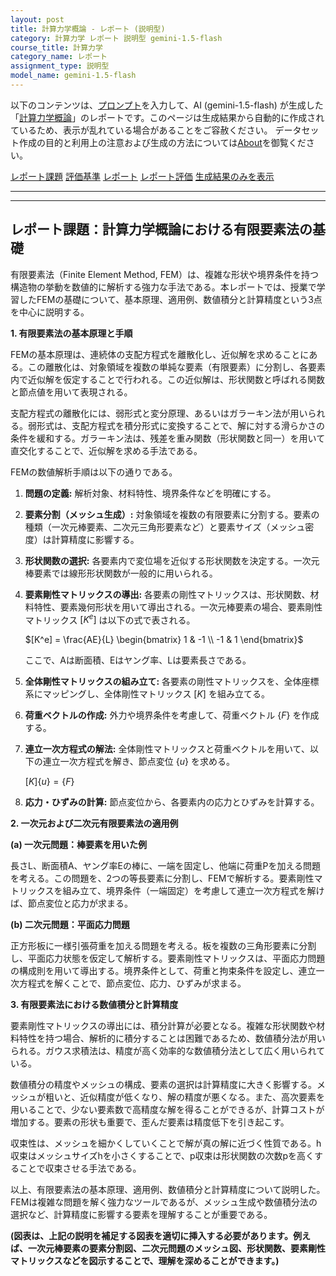 ```yaml
---
layout: post
title: 計算力学概論 - レポート (説明型)
category: 計算力学 レポート 説明型 gemini-1.5-flash
course_title: 計算力学
category_name: レポート
assignment_type: 説明型
model_name: gemini-1.5-flash
---
```


以下のコンテンツは、[プロンプト](https://github.com/takedatoshiyuki/synthetic_assignments/tree/main/generated/計算力学/gemini-1.5-flash/prompt_レポート-説明型.md)を入力して、AI (gemini-1.5-flash) が生成した「[計算力学概論](/contents/計算力学/)」のレポートです。このページは生成結果から自動的に作成されているため、表示が乱れている場合があることをご容赦ください。
データセット作成の目的と利用上の注意および生成の方法については[About](/About)を御覧ください。

[レポート課題](../レポート課題-説明型)
[評価基準](../評価基準-説明型)
[レポート](../レポート-説明型)
[レポート評価](../レポート評価-説明型)
[生成結果のみを表示](https://github.com/takedatoshiyuki/synthetic_assignments/tree/main/generated/計算力学/gemini-1.5-flash/レポート-説明型.md)
  

***
***
  
## レポート課題：計算力学概論における有限要素法の基礎

有限要素法（Finite Element Method, FEM）は、複雑な形状や境界条件を持つ構造物の挙動を数値的に解析する強力な手法である。本レポートでは、授業で学習したFEMの基礎について、基本原理、適用例、数値積分と計算精度という3点を中心に説明する。

**1. 有限要素法の基本原理と手順**

FEMの基本原理は、連続体の支配方程式を離散化し、近似解を求めることにある。この離散化は、対象領域を複数の単純な要素（有限要素）に分割し、各要素内で近似解を仮定することで行われる。この近似解は、形状関数と呼ばれる関数と節点値を用いて表現される。

支配方程式の離散化には、弱形式と変分原理、あるいはガラーキン法が用いられる。弱形式は、支配方程式を積分形式に変換することで、解に対する滑らかさの条件を緩和する。ガラーキン法は、残差を重み関数（形状関数と同一）を用いて直交化することで、近似解を求める手法である。

FEMの数値解析手順は以下の通りである。

1. **問題の定義:** 解析対象、材料特性、境界条件などを明確にする。
2. **要素分割（メッシュ生成）:** 対象領域を複数の有限要素に分割する。要素の種類（一次元棒要素、二次元三角形要素など）と要素サイズ（メッシュ密度）は計算精度に影響する。
3. **形状関数の選択:** 各要素内で変位場を近似する形状関数を決定する。一次元棒要素では線形形状関数が一般的に用いられる。
4. **要素剛性マトリックスの導出:** 各要素の剛性マトリックスは、形状関数、材料特性、要素幾何形状を用いて導出される。一次元棒要素の場合、要素剛性マトリックス $[K^e]$ は以下の式で表される。

   $[K^e] = \frac{AE}{L} \begin{bmatrix} 1 & -1 \\ -1 & 1 \end{bmatrix}$

   ここで、Aは断面積、Eはヤング率、Lは要素長さである。

5. **全体剛性マトリックスの組み立て:** 各要素の剛性マトリックスを、全体座標系にマッピングし、全体剛性マトリックス $[K]$ を組み立てる。
6. **荷重ベクトルの作成:** 外力や境界条件を考慮して、荷重ベクトル $\{F\}$ を作成する。
7. **連立一次方程式の解法:** 全体剛性マトリックスと荷重ベクトルを用いて、以下の連立一次方程式を解き、節点変位 $\{u\}$ を求める。

   $[K]\{u\} = \{F\}$

8. **応力・ひずみの計算:** 節点変位から、各要素内の応力とひずみを計算する。

**2. 一次元および二次元有限要素法の適用例**

**(a) 一次元問題：棒要素を用いた例**

長さL、断面積A、ヤング率Eの棒に、一端を固定し、他端に荷重Pを加える問題を考える。この問題を、2つの等長要素に分割し、FEMで解析する。要素剛性マトリックスを組み立て、境界条件（一端固定）を考慮して連立一次方程式を解けば、節点変位と応力が求まる。

**(b) 二次元問題：平面応力問題**

正方形板に一様引張荷重を加える問題を考える。板を複数の三角形要素に分割し、平面応力状態を仮定して解析する。要素剛性マトリックスは、平面応力問題の構成則を用いて導出する。境界条件として、荷重と拘束条件を設定し、連立一次方程式を解くことで、節点変位、応力、ひずみが求まる。


**3. 有限要素法における数値積分と計算精度**

要素剛性マトリックスの導出には、積分計算が必要となる。複雑な形状関数や材料特性を持つ場合、解析的に積分することは困難であるため、数値積分法が用いられる。ガウス求積法は、精度が高く効率的な数値積分法として広く用いられている。

数値積分の精度やメッシュの構成、要素の選択は計算精度に大きく影響する。メッシュが粗いと、近似精度が低くなり、解の精度が悪くなる。また、高次要素を用いることで、少ない要素数で高精度な解を得ることができるが、計算コストが増加する。要素の形状も重要で、歪んだ要素は精度低下を引き起こす。

収束性は、メッシュを細かくしていくことで解が真の解に近づく性質である。h収束はメッシュサイズhを小さくすることで、p収束は形状関数の次数pを高くすることで収束させる手法である。


以上、有限要素法の基本原理、適用例、数値積分と計算精度について説明した。FEMは複雑な問題を解く強力なツールであるが、メッシュ生成や数値積分法の選択など、計算精度に影響する要素を理解することが重要である。


**(図表は、上記の説明を補足する図表を適切に挿入する必要があります。例えば、一次元棒要素の要素分割図、二次元問題のメッシュ図、形状関数、要素剛性マトリックスなどを図示することで、理解を深めることができます。)**
